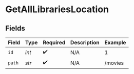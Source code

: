 # GetAllLibrariesLocation


## Fields

| Field              | Type               | Required           | Description        | Example            |
| ------------------ | ------------------ | ------------------ | ------------------ | ------------------ |
| `id`               | *int*              | :heavy_check_mark: | N/A                | 1                  |
| `path`             | *str*              | :heavy_check_mark: | N/A                | /movies            |
